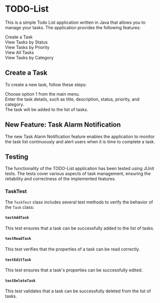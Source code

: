 # TODO-List 
This is a simple Todo List application written in Java that allows you to manage your tasks. The application provides the following features:

Create a Task  
View Tasks by Status  
View Tasks by Priority  
View All Tasks  
View Tasks by Category  

## Create a Task  
To create a new task, follow these steps:  

Choose option 1 from the main menu.  
Enter the task details, such as title, description, status, priority, and category.  
The task will be added to the list of tasks.  

## New Feature: Task Alarm Notification

The new Task Alarm Notification feature enables the application to monitor the task list continuously and alert users when it is time to complete a task. 

## Testing

The functionality of the TODO-List application has been tested using JUnit tests. The tests cover various aspects of task management, ensuring the reliability and correctness of the implemented features.

### TaskTest

The `TaskTest` class includes several test methods to verify the behavior of the `Task` class:

#### `testAddTask`

This test ensures that a task can be successfully added to the list of tasks.


#### `testReadTask`

This test verifies that the properties of a task can be read correctly.

#### `testEditTask`

This test ensures that a task's properties can be successfully edited.


#### `testDeleteTask`

This test validates that a task can be successfully deleted from the list of tasks.
